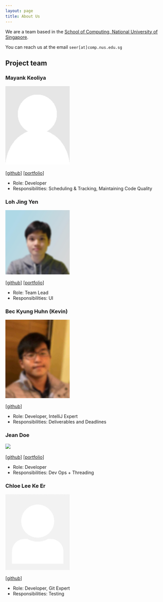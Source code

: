 ```yaml
---
layout: page
title: About Us
---
```


We are a team based in the [School of Computing, National University of Singapore](http://www.comp.nus.edu.sg).

You can reach us at the email `seer[at]comp.nus.edu.sg`

## Project team

### Mayank Keoliya

<img src="images/mkeoliya.png" width="200px">

[[github](http://github.com/mkeoliya)]
[[portfolio](team/mkeoliya.md)]

* Role: Developer
* Responsibilities: Scheduling & Tracking, Maintaining Code Quality

### Loh Jing Yen

<img src="images/jingyenloh.png" width="200px">

[[github](https://github.com/jingyenloh)]
[[portfolio](team/jingyenloh.md)]

* Role: Team Lead
* Responsibilities: UI

### Bec Kyung Huhn (Kevin)

<img src="images/kevin.png" width="200px">

[[github](http://github.com/lysire)]

* Role: Developer, IntelliJ Expert
* Responsibilities: Deliverables and Deadlines

### Jean Doe

<img src="images/johndoe.png" width="200px">

[[github](http://github.com/johndoe)]
[[portfolio](team/johndoe.md)]

* Role: Developer
* Responsibilities: Dev Ops + Threading

### Chloe Lee Ke Er

<img src="images/chloelee767.png" width="200px">

[[github](http://github.com/chloelee767)]

* Role: Developer, Git Expert
* Responsibilities: Testing
